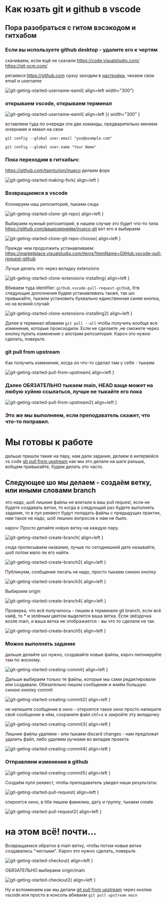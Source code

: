 # Как юзать git и github в vscode

## Пора разобраться с гитом вэсэкодом и гитхабом

### Если вы используете github desktop - удалите его к чертям

скачиваем, если ещё не скачали https://code.visualstudio.com/ https://git-scm.com/


регаемся https://github.com сразу заходим в [настройки](https://github.com/settings/emails), чекаем свои email и username 

![git-geting-started-username-eamil](https://raw.githubusercontent.com/Egoryich/Based-Department/refs/heads/main/images/get_started_inueco_git/git-geting-started-username-eamil.png){ align=left width="300"}


### открываем vscode, открываем терминал
![git-geting-started-username-eamil](https://raw.githubusercontent.com/Egoryich/Based-Department/refs/heads/main/images/get_started_inueco_git/git-geting-started-terminal.png){ align=left }{ width="300" }



вставляем туда по очереди эти две команды, предварительно меняем юзернаме и емаил на свои

`git config --global user.email "you@example.com"`

`git config --global user.name "Your Name"`

### Пока переходим в гитхабыч:

https://github.com/tsenturion/inueco делаем форк  

![git-geting-started-making-fork](https://raw.githubusercontent.com/Egoryich/Based-Department/refs/heads/main/images/get_started_inueco_git/git-geting-started-making-fork.png){ align=left }


### Возвращаемся в vscode

Клонируем наш репозиторий, тыкаем сюда

![git-geting-started-clone-git-repo](https://raw.githubusercontent.com/Egoryich/Based-Department/refs/heads/main/images/get_started_inueco_git/git-geting-started-clone-git-repo.png){ align=left }


Выбираем нужный репозиторий, в нашем случае это будет что-то типа https://github.com/вашюзернейм/inueco.git вот его и выбираем

![git-geting-started-clone-git-repo-choose](https://raw.githubusercontent.com/Egoryich/Based-Department/refs/heads/main/images/get_started_inueco_git/git-geting-started-clone-git-repo-choose.png){ align=left }


Прежде чем продолжить устанавливаем:
https://marketplace.visualstudio.com/items?itemName=GitHub.vscode-pull-request-github

Лучше делать это через вкладку extensions

![git-geting-started-clone-extensions-installing](https://raw.githubusercontent.com/Egoryich/Based-Department/refs/heads/main/images/get_started_inueco_git/git-geting-started-clone-extensions-installing.png){ align=left }



Вбиваем туда identifier: `github.vscode-pull-request-github`, бтв следующие дополнения будем устанавливать также, так шо привыкайте, тыкаем установить буквально единственная синяя кнопка, но на всякий случай:

![git-geting-started-clone-extensions-installing2](https://raw.githubusercontent.com/Egoryich/Based-Department/refs/heads/main/images/get_started_inueco_git/git-geting-started-clone-extensions-installing2.png){ align=left }



Далее в терминал вбиваем `git pull --all` чтобы получить вообще все изменения, которые происходили. Если не сделаете ,не сможете через кнопку пулить изменения с апстрим репозитория. Кароч это нужно сделать, поверьте.


### git pull from upstream
Как получить изменения, когда он что-то сделал там у себя - тыкаем 

![git-geting-started-pull-from-upstream](https://raw.githubusercontent.com/Egoryich/Based-Department/refs/heads/main/images/get_started_inueco_git/git-geting-started-pull-from-upstream.png){ align=left }


### Далее ОБЯЗАТЕЛЬНО тыкаем main, HEAD ваще может на любую хуйню ссылаться, лучше не тыкайте его пока

![git-geting-started-pull-from-upstream2](https://raw.githubusercontent.com/Egoryich/Based-Department/refs/heads/main/images/get_started_inueco_git/git-geting-started-pull-from-upstream2.png){ align=left }


### Это же мы выполняем, если преподаватель скажет, что что-то поправил. 

# Мы готовы к работе

дальше пришли такие на пару, нам дали задание, делаем в интервейсе vs code [git pull from upstream](#git-pull-from-upstream) как мы это делали на шаге раньше, вобщем привыкайте, будем делать это часто. 


## Следующее шо мы делаем - создаём ветку, или иными словами branch

это надо, шоб лишние файлы не влетали в ваш pull request, если не будете создавать ветки, то когда в следующий раз будете выполнять задание, то в пул реквест будут попадать файлы с предыдущих практик, нам такое не надо, шоб лишних вопросов к нам не было. 


кароч: Просто делайте новую ветку на каждую пару. 


![git-geting-started-create-branch](https://raw.githubusercontent.com/Egoryich/Based-Department/refs/heads/main/images/get_started_inueco_git/git-geting-started-create-branch.png){ align=left }



сюда прописываем название, лучше по сегодняшней дате называйте, шоб потом мало ли его найти. 


![git-geting-started-create-branch2](https://raw.githubusercontent.com/Egoryich/Based-Department/refs/heads/main/images/get_started_inueco_git/git-geting-started-create-branch2.png){ align=left }



Публикуем, сообщение писать не надо, просто тыкаем синюю кнопку

![git-geting-started-create-branch3](https://raw.githubusercontent.com/Egoryich/Based-Department/refs/heads/main/images/get_started_inueco_git/git-geting-started-create-branch3.png){ align=left }



Выбираем origin 

![git-geting-started-create-branch4](https://raw.githubusercontent.com/Egoryich/Based-Department/refs/heads/main/images/get_started_inueco_git/git-geting-started-create-branch4.png){ align=left }




Проверка, что всё получилось - пишем в терминале git branch, если всё кайф, то * и зелёным цветом выделится ваша ветка. Если звёздочка возле main, и ваша ветка не отображается - вы что то сделали не так. 

![git-geting-started-create-branch5](https://raw.githubusercontent.com/Egoryich/Based-Department/refs/heads/main/images/get_started_inueco_git/git-geting-started-create-branch5.png){ align=left }



### Можно выполнять задание

дальше делайте шо нужно, создавайте новые файлы, кароч питонируйте там по жоскому. 

![git-geting-started-creating-commit](https://raw.githubusercontent.com/Egoryich/Based-Department/refs/heads/main/images/get_started_inueco_git/git-geting-started-creating-commit.png){ align=left }



Дальше выбираем только те файлы, которые мы сами редактировали или создавали. Обязательно пишем сообщение и жмём большую синюю кнопку commit

![git-geting-started-creating-commit2](https://raw.githubusercontent.com/Egoryich/Based-Department/refs/heads/main/images/get_started_inueco_git/git-geting-started-creating-commit2.png){ align=left }



не напишите сообщение в окно - откроется такое окно
просто напишите своё сообщение в нём, сохраните файл ctrl+s и закройте эту вкладочку

![git-geting-started-creating-commit3](https://raw.githubusercontent.com/Egoryich/Based-Department/refs/heads/main/images/get_started_inueco_git/git-geting-started-creating-commit3.png){ align=left }



Лишние файлы удаляем - или тыкаем discard changes - нам предложат удалить файл, либо удаляем ручками во вкладке проекта

![git-geting-started-creating-commit4](https://raw.githubusercontent.com/Egoryich/Based-Department/refs/heads/main/images/get_started_inueco_git/git-geting-started-creating-commit4.png){ align=left }



### Отправляем изменения в github

![git-geting-started-creating-commit5](https://raw.githubusercontent.com/Egoryich/Based-Department/refs/heads/main/images/get_started_inueco_git/git-geting-started-creating-commit5.png){ align=left }



Создаём пулл реквест, чтобы преподаватель увидел наши результаты:

![git-geting-started-pull-request](https://raw.githubusercontent.com/Egoryich/Based-Department/refs/heads/main/images/get_started_inueco_git/git-geting-started-pull-request.png){ align=left }



откроется окно, в title пишем фамилию, дату и группу, тыкаем create

![git-geting-started-pull-request2](https://raw.githubusercontent.com/Egoryich/Based-Department/refs/heads/main/images/get_started_inueco_git/git-geting-started-pull-request2.png){ align=left }



# на этом всё! почти...

Возвращаемся обратно в main ветку, чтобы потом новые ветки создавались "чистыми". Кароч это нужно сделать, поверьте.

![git-geting-started-checkout](https://raw.githubusercontent.com/Egoryich/Based-Department/refs/heads/main/images/get_started_inueco_git/git-geting-started-checkout.png){ align=left }



ОБЯЗАТЕЛЬНО выбираем origin/main

![git-geting-started-checkout2](https://raw.githubusercontent.com/Egoryich/Based-Department/refs/heads/main/images/get_started_inueco_git/git-geting-started-checkout2.png){ align=left }




Ну и вспоминаем как мы делали [git pull from upstream](#git-pull-from-upstream) через кнопки vscode или просто в консоль вбиваем `git pull upstream main`